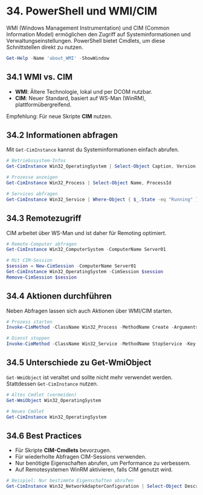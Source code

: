 # 34. PowerShell und WMI/CIM

WMI (Windows Management Instrumentation) und CIM (Common Information Model) ermöglichen den Zugriff auf Systeminformationen und Verwaltungseinstellungen. PowerShell bietet Cmdlets, um diese Schnittstellen direkt zu nutzen.

```powershell
Get-Help -Name 'about_WMI' -ShowWindow
```

## 34.1 WMI vs. CIM

- **WMI**: Ältere Technologie, lokal und per DCOM nutzbar.
- **CIM**: Neuer Standard, basiert auf WS-Man (WinRM), plattformübergreifend.

Empfehlung: Für neue Skripte **CIM** nutzen.

## 34.2 Informationen abfragen

Mit `Get-CimInstance` kannst du Systeminformationen einfach abrufen.

```powershell
# Betriebssystem-Infos
Get-CimInstance Win32_OperatingSystem | Select-Object Caption, Version, LastBootUpTime

# Prozesse anzeigen
Get-CimInstance Win32_Process | Select-Object Name, ProcessId

# Services abfragen
Get-CimInstance Win32_Service | Where-Object { $_.State -eq "Running" }
```

## 34.3 Remotezugriff

CIM arbeitet über WS-Man und ist daher für Remoting optimiert.

```powershell
# Remote-Computer abfragen
Get-CimInstance Win32_ComputerSystem -ComputerName Server01

# Mit CIM-Session
$session = New-CimSession -ComputerName Server01
Get-CimInstance Win32_OperatingSystem -CimSession $session
Remove-CimSession $session
```

## 34.4 Aktionen durchführen

Neben Abfragen lassen sich auch Aktionen über WMI/CIM starten.

```powershell
# Prozess starten
Invoke-CimMethod -ClassName Win32_Process -MethodName Create -Arguments @{ CommandLine = "notepad.exe" }

# Dienst stoppen
Invoke-CimMethod -ClassName Win32_Service -MethodName StopService -Key @{ Name = "wuauserv" }
```

## 34.5 Unterschiede zu Get-WmiObject

`Get-WmiObject` ist veraltet und sollte nicht mehr verwendet werden. Stattdessen `Get-CimInstance` nutzen.

```powershell
# Altes Cmdlet (vermeiden)
Get-WmiObject Win32_OperatingSystem

# Neues Cmdlet
Get-CimInstance Win32_OperatingSystem
```

## 34.6 Best Practices

- Für Skripte **CIM-Cmdlets** bevorzugen.
- Für wiederholte Abfragen CIM-Sessions verwenden.
- Nur benötigte Eigenschaften abrufen, um Performance zu verbessern.
- Auf Remotesystemen WinRM aktivieren, falls CIM genutzt wird.

```powershell
# Beispiel: Nur bestimmte Eigenschaften abrufen
Get-CimInstance Win32_NetworkAdapterConfiguration | Select-Object Description, MACAddress, IPEnabled
```
